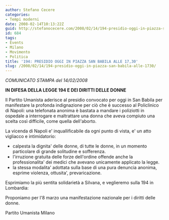 ```yaml
---
author: Stefano Cecere
categories:
- Tempi moderni
date: 2008-02-14T10:13:22Z
guid: http://stefanocecere.com/2008/02/14/194-presidio-oggi-in-piazza-san-babila-alle-1730/
id: 684
tags:
- Events
- Milano
- Movimento
- Politica
title: '194: PRESIDIO OGGI IN PIAZZA SAN BABILA ALLE 17,30'
slug: /2008/02/14/194-presidio-oggi-in-piazza-san-babila-alle-1730/
---
```


_COMUNICATO STAMPA del 14/02/2008_

**IN DIFESA DELLA LEGGE 194 E DEI DIRITTI DELLE DONNE**

Il Partito Umanista aderisce al presidio convocato per oggi in San Babila per manifestare la profonda indignazione per ciò che è successo al Policlinico di Napoli: una telefonata anonima è bastata a mandare i poliziotti in ospedale a interrogare e maltrattare una donna che aveva compiuto una scelta così difficile, come quella dell'aborto.

La vicenda di Napoli e' inquallificabile da ogni punto di vista, e' un atto vigliacco e intimidatorio:

- calpesta la dignita' delle donne, di tutte le donne, in un momento particolare di grande solitudine e sofferenza.
- l'irruzione gratuita delle forze dell'ordine offende anche la professionalita' dei medici che avevano unicamente applicato la legge.
- la stessa modalita' adottata sulla base di una pura denuncia anonima, esprime violenza, ottusita', prevaricazione.

Esprimiamo la più sentita solidarietà a Silvana, e veglieremo sulla 194 in Lombardia:
  
Proponiamo per l'8 marzo una manifestazione nazionale per i diritti delle donne.

Partito Umanista Milano